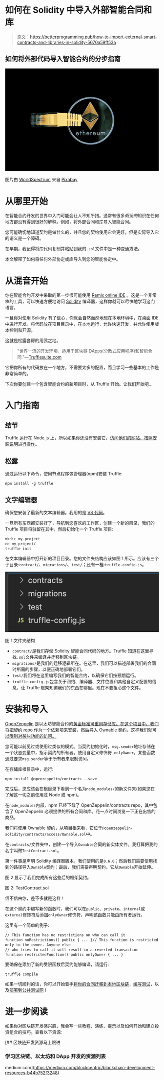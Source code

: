 # 如何在 Solidity 中导入外部智能合同和库

> 原文：<https://betterprogramming.pub/how-to-import-external-smart-contracts-and-libraries-in-solidity-5670a59ff53a>

## 如何将外部代码导入智能合约的分步指南

![](img/83231b8e78d4bcad4e3bee25c22f9b9e.png)

图片由 [WorldSpectrum](https://pixabay.com/users/WorldSpectrum-7691421/?utm_source=link-attribution&utm_medium=referral&utm_campaign=image&utm_content=3424785) 来自 [Pixabay](https://pixabay.com/?utm_source=link-attribution&utm_medium=referral&utm_campaign=image&utm_content=3424785)

# 从哪里开始

在智能合约开发的世界中入门可能会让人不知所措。通常有很多*假设的*知识在任何地方都没有得到很好的解释。例如，将外部合同和库导入智能合同。

您可能确切地知道契约是做什么的，并且您的契约使用它会更好，但是实际导入它的语义是一个障碍。

在早期，我记得将库代码复制并粘贴到我的`.sol`文件中是一种变通方法。

本文解释了如何将任何外部协定或库导入到您的智能协定中。

# 从混音开始

你在智能合约开发中采取的第一步很可能使用 [Remix online IDE](https://remix.ethereum.org/) 。这是一个非常棒的工具，可以快速方便地访问 [Solidity](https://solidity.readthedocs.io/en/v0.6.6/) 编译器，这样你就可以尽快地学习这门语言。

一旦你对使用 Solidity 有了信心，你就会自然而然地想在本地环境中，在桌面 IDE 中进行开发。将代码放在项目目录中，在本地运行，允许快速开发，并允许使用版本控制和开源。

这就是松露套房的用武之地。

> "世界一流的开发环境，适用于区块链 DApps(分散式应用程序)和智能合同."—[Trufflesuite.com](http://trufflesuite.com)

它把你所有的代码放在一个地方，不需要太多的配置，而且学习一些基本的工作是非常简单的。

下次你要创建一个包含智能合约的新项目时，从 Truffle 开始。让我们开始吧…

# 入门指南

## 结节

Truffle 运行在 Node.js 上，所以如果你还没有安装它，[访问他们的网站，按照安装说明进行操作](https://nodejs.org/en/)。

## 松露

通过运行以下命令，使用节点程序包管理器(npm)安装 Truffle:

```
npm install -g truffle
```

## 文字编辑器

确保您安装了最新的文本编辑器。我用的是 [VS 代码](https://code.visualstudio.com/)。

一旦所有东西都安装好了，导航到您喜欢的工作区，创建一个新的目录，我们的 Truffle 项目将驻留在其中，然后初始化一个 Truffle 项目:

```
mkdir my-project
cd my-project/
truffle init
```

在文本编辑器中打开新的项目目录。您的文件夹结构应该如图 1 所示。应该有三个子目录:`contract/`、`migrations/`、`test/`；还有一档:`truffle-config.js`。

![](img/c9f1475e0ae6ad022350d4b59856f012.png)

图 1:文件夹结构

*   `contract/`是我们存储 Solidity 智能合同代码的地方。Truffle 知道在这里寻找`.sol`文件来编译并迁移到区块链。
*   `migrations/`是我们的迁移逻辑所在。在这里，我们可以描述部署我们的合同时所需的步骤，以便正确地部署它们。
*   `test/`我们将在这里编写我们的智能合约，以确保它们按预期运行。
*   `truffle-config.js`包含关于网络、编译器、文件位置和其他自定义配置的信息，让 Truffle 框架知道我们的东西在哪里。现在不要担心这个文件。

# 安装和导入

[OpenZeppelin](https://openzeppelin.com/contracts/) 是以太坊智能合约的[黄金标准可重用存储库。在这个项目中，我们将把契约 repo 作为一个依赖项来安装，然后导入 Ownable 契约，这样我们就可以限制对某些功能的访问。](https://medium.com/better-programming/smart-contracts-dont-reinvent-the-wheel-63cee4370d19)

您可能以前见过或使用过类似的模式。当契约初始化时，`msg.sender`地址存储在一个状态变量中，指示契约的所有者。使用自定义修饰符`_onlyOwner`，某些函数通过要求`msg.sender`等于所有者来限制访问。

在存储库根目录中，运行:

```
npm install @openzeppelin/contracts --save
```

完成后，您应该会在根目录下看到一个名为`node_modules/`的新文件夹(如果您在了解这一切之前使用过 Node 或 npm)。

在`node_modules`内部，npm 已经下载了 OpenZeppelin/contracts repo，其中包含了 OpenZeppelin 必须提供的所有合同和库。花一点时间浏览一下正在出售的商品。

我们将使用 Ownable 契约，从项目根来看，它位于`@openzeppelin-solidity/contracts/access/Ownable.sol`中。

在`contracts/`文件夹中，创建一个导入`Ownable`合同的新实体文件。我打算把我的名字叫做`TestContract.sol`。

第一件事是声明 Solidity 编译器版本，我们使用的是`0.6.0`；然后我们需要使用找到的路径导入`Ownable`契约；最后，我们需要声明契约，它从`Ownable`开始延伸。

图 2 显示了我们完成所有这些后的框架契约。

图 2: TestContract.sol

信不信由你，差不多就是这样！

在这个契约中编写新的函数时，我们可以在`public`、`private`、`internal`或`external`修饰符后添加`onlyOwner`修饰符，声明该函数只能由所有者运行。

这里有一个简单的例子:

```
// This function has no restrictions on who can call it
function noRestrictions() public { ... }// This function is restricted only to the owner. Anyone else
// who tries to call it will result in a reverted transaction
function restrictedFunction() public onlyOwner { ... }
```

要确保在添加了新的受限函数后契约能够编译，请运行:

```
truffle compile
```

如果一切顺利的话，你可以开始着手[将你的合同迁移到本地区块链](https://medium.com/swlh/develop-test-and-deploy-your-first-ethereum-smart-contract-with-truffle-14e8956d69fc)，[编写测试](https://medium.com/better-programming/how-to-test-ethereum-smart-contracts-35abc8fa199d)，以及[部署到公共测试网](https://medium.com/swlh/develop-test-and-deploy-your-first-ethereum-smart-contract-with-truffle-14e8956d69fc)！

# 进一步阅读

如果你对区块链开发感兴趣，我会写一些教程、演练、提示以及如何开始和建立投资组合的技巧。查看以下资源:

[](https://medium.com/blockcentric/blockchain-development-resources-b44b752f3248) [## 区块链开发资源马上跟进

### 学习区块链、以太坊和 DApp 开发的资源列表

medium.com](https://medium.com/blockcentric/blockchain-development-resources-b44b752f3248)